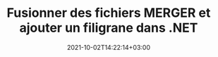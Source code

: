 ---
############################# Static ############################
layout: "autogen-gist"
date: 2021-10-02T14:22:14+03:00
draft: false
path: "fr/total/net/merger/word/"
other_out_formats: "PDF DOC DOCX DOCM DOT DOTM DOTX RTF TXT XLS XLSB XLSM XLSX XLT XLTM XLTX XLAM CSV TSV PPT PPTX PPS PPSX VDX VSDM VSDX VSSM VSSX VSTM VSTX VSX VTX ONE HTML MHT MHTML ODP ODS ODT OTP OTT EPUB ERR PS TEX XPS"
ad_headline: "Fusionner et diviser des fichiers MERGER | C#"
ad_description: "Fusionner, diviser, déplacer, supprimer, échanger, faire pivoter et extraire efficacement des pages de fichiers MERGER dans .NET"

############################# Head ############################
head_title: "Fusionner et diviser des fichiers MERGER en C# .NET et ajouter des filigranes"
head_description: "Bibliothèque de fusion de documents C# .NET pour combiner plusieurs fichiers MERGER en un seul ou diviser un seul fichier MERGER en plusieurs fichiers. Déplacez, supprimez, faites pivoter, permutez et extrayez également des pages de documents."

############################# Header ############################
title: "Fusionner des fichiers MERGER et ajouter un filigrane dans .NET"
description: "API de fusion de documents C # .NET pour combiner plusieurs fichiers MERGER en un seul fichier en joignant un nombre sélectif de pages ou une plage de pages de plusieurs documents sources en un seul. Effectuez des opérations de manipulation de document unique telles que déplacer, supprimer, faire pivoter, permuter et extraire des pages ou diviser un seul document MERGER en plusieurs documents résultants."

############################# SubMenu ############################
submenu:
    enable: false

############################# Content ############################
content:
    enable: true
    block:
    - title_left: "Fusionner des fichiers MHTML et ajouter un filigrane en C#"
      content_left: |
          Joignez des fichiers MHTML en C# .NET et ajoutez des filigranes de texte ou d'image au document résultant unique dans les applications .NET (C#, VB.NET, ASP.NET et .NET Core).

          -   Instancier **Merger** avec le document d'entrée
          -   Appelez la méthode **Join** de l'instance de classe **Merger** et passez le deuxième chemin du document source
          -   Appelez la méthode **Save** de l'instance de classe **Merger** pour enregistrer le document fusionné
          -   Instanciez **Watermarker** avec le document fusionné tel que créé ci-dessus
          -   Créez l'objet **TextWatermark** et définissez les propriétés du filigrane
          -   Ajouter un filigrane et enregistrer le document en filigrane
          
      title_right: "Instructions de téléchargement et d'installation des API"
      content_right: |
          Vous avez besoin des espaces de noms `GroupDocs.Merger` et `GroupDocs.Watermark` pour effectuer des opérations de fusion de documents uniques et multiples au sein de PDF, Microsoft Office, HTML, OpenDocument et de nombreux autres formats de document. Explorez d'autres [API .NET pour les documents Office](https://products.conholdate.com/fr/total/net/) tel que proposé par Conholdate.Total.
          
          Obtenez les fichiers d'assemblage respectifs à partir des [téléchargements](https://downloads.conholdate.com/total/net) ou récupérez l'ensemble du package à partir de [NuGet](https://www.nuget.org/packages/Conholdate.Total/) pour ajouter 'Conholdate.Total` directement dans votre espace de travail.
          
      gisthash: "b0bd7c35dc5a889a10fb5b032952710a"
      gistfile: "join-multiple-pdf-documents-into-one-and-add-text-watermark.cs"

    - title_left: "Diviser le fichier MHTML et ajouter des filigranes dans .NET"
      content_left: |
          Divisez un seul document MHTML en plusieurs documents indépendants et insérez des filigranes d'image ou de texte dans chacun des fichiers divisés à l'aide de C# .NET.

          -   Instancier **Watermarker** avec un document fractionné
          -   Instanciez la police du filigrane, créez un objet **TextWatermark** et définissez les propriétés du filigrane
          -   Ajouter un filigrane et enregistrer le document en filigrane
          -   Définir le chemin de sortie où les fichiers seront enregistrés après le fractionnement
          -   Instanciez l'objet **SplitOptions** avec le chemin du fichier divisé et le nombre de pages à diviser
          -   Créez un objet **Merger** avec le document d'entrée et divisez-le à l'aide de **SplitOptions**
        
      title_right: "Opérations de modification de document unique"
      content_right: |
          Effectuez des fonctions de manipulation de documents multifonctionnelles dans une variété de formats de documents tels que Word, feuille de calcul Excel, présentations, RTF, PDF, Visio, HTML, OneNote, XPS et bien d'autres en ajoutant seulement quelques lignes de code C#.

          Les principales opérations sur un seul document incluent le déplacement de pages d'un document vers une nouvelle position, la suppression d'une seule page ou d'une collection ou de pages sélectionnées, l'échange des positions de page, l'extraction de pages spécifiques du document, la modification de l'orientation de la page en mode portrait ou paysage et la rotation les pages du document source à un angle de 90, 180 ou 270 degrés.
          
      gisthash: "d6abb787afd61e25cc82008968907d83"
      gistfile: "add-watermark-to-a-single-document-and-split-the-document-to-multiple-documents.cs"

    - title_left: "Comment fusionner Word, Excel, PPTX en PDF?"
      content_left: |
          Combinez par programmation plusieurs types de documents tels que **Word** (DOC/DOCX), **Excel** (XLS/XLSX) et **PowerPoint** (PPT/PPTX) dans un seul fichier PDF compact en C# .NET Applications, conservant le même texte, formatage et structure de mise en page dans le document résultant.

          -   Instanciez **Merger** avec le document PDF d'entrée
          -   Appelez la méthode **Join** de l'instance de classe **Merger** et transmettez les chemins d'accès aux documents un par un
          -   Appelez la méthode **Save** pour fusionner tous les documents en un seul fichier PDF
        
      title_right: "Représentation d'image des pages de document"
      content_right: |
          Combinez tous les formats de fichiers de documents courants et générez une représentation d'image des pages de document fusionnées aux formats **PNG**, **JPG** ou **BMP**. Vous pouvez facilement prévisualiser le document complet dans son ensemble ou afficher certaines pages spécifiques en fonction des numéros de page ou des plages de pages.

          Rejoignez les formats de fichiers de documents populaires sur différents systèmes d'exploitation tels que Windows, Linux ou macOS tout en utilisant des plates-formes telles que Windows Azure, Mono et Xamarin.
          
      gisthash: "a00735d92095357e41ebffd51ac75abb"
      gistfile: "merge-word-excel-powerpoint-documents-into-one-pdf-file.cs"

############################# About Formats ############################
about_formats:
    enable: false
############################# More Formats ############################
more_formats:
    enable: true
    auto: false
    other_out_formats: PDF DOC DOCX DOCM DOT DOTM DOTX RTF TXT XLS XLSB XLSM XLSX XLT XLTM XLTX XLAM CSV TSV PPT PPTX PPS PPSX VDX VSDM VSDX VSSM VSSX VSTM VSTX VSX VTX ONE HTML MHT MHTML ODP ODS ODT OTP OTT EPUB ERR PS TEX XPS
############################# Back to top ###############################
back_to_top:
  enable: true
---